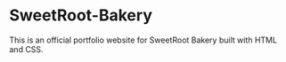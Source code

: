 # SweetRoot-Bakery
This is an official portfolio website for SweetRoot Bakery built with HTML and CSS.
